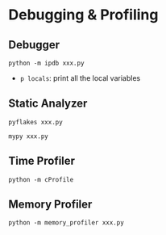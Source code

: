# Debugging & Profiling

## Debugger

```
python -m ipdb xxx.py
```

- `p locals`: print all the local variables

## Static Analyzer

```
pyflakes xxx.py
```

```
mypy xxx.py
```

## Time Profiler

```
python -m cProfile
```

## Memory Profiler

```
python -m memory_profiler xxx.py
```


